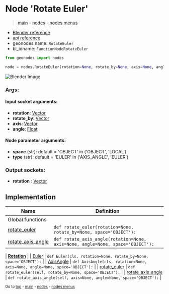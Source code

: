 # Node 'Rotate Euler'

> [main](../structure.md) - [nodes](nodes.md) - [nodes menus](nodes_menus.md)

- [Blender reference](https://docs.blender.org/manual/en/latest/modeling/geometry_nodes/utilities/rotate_euler.html)
- [api reference](https://docs.blender.org/api/current/bpy.types.FunctionNodeRotateEuler.html)
- geonodes name: `RotateEuler`
- bl_idname: `FunctionNodeRotateEuler`

```python
from geonodes import nodes

node = nodes.RotateEuler(rotation=None, rotate_by=None, axis=None, angle=None, space='OBJECT', type='EULER')
```

![Blender Image](https://docs.blender.org/manual/en/latest/_images/node-types_FunctionNodeRotateEuler.webp)

### Args:

#### Input socket arguments:

- **rotation**: [Vector](Vector.md)
- **rotate_by**: [Vector](Vector.md)
- **axis**: [Vector](Vector.md)
- **angle**: [Float](Float.md)

#### Node parameter arguments:

- **space** (str): default = 'OBJECT' in ('OBJECT', 'LOCAL')
- **type** (str): default = 'EULER' in ('AXIS_ANGLE', 'EULER')

### Output sockets:

- **rotation** : [Vector](Vector.md)

## Implementation

| Name | Definition |
|------|------------|
| Global functions |
| [rotate_euler](A.md#rotate_euler) | `def rotate_euler(rotation=None, rotate_by=None, space='OBJECT'):` |
| [rotate_axis_angle](A.md#rotate_axis_angle) | `def rotate_axis_angle(rotation=None, axis=None, angle=None, space='OBJECT'):` |

| **[Rotation](Rotation.md)** |
| [Euler](Rotation.md#Euler-classmethod) | `def Euler(cls, rotation=None, rotate_by=None, space='OBJECT'):` |
| [AxisAngle](Rotation.md#AxisAngle-classmethod) | `def AxisAngle(cls, rotation=None, axis=None, angle=None, space='OBJECT'):` |
| [rotate_euler](Rotation.md#rotate_euler) | `def rotate_euler(self, rotate_by=None, space='OBJECT'):` |
| [rotate_axis_angle](Rotation.md#rotate_axis_angle) | `def rotate_axis_angle(self, axis=None, angle=None, space='OBJECT'):` |

<sub>Go to [top](#node-Rotate-Euler) - [main](../structure.md) - [nodes](nodes.md) - [nodes menus](nodes_menus.md)</sub>

